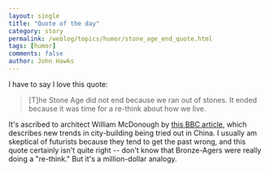 ```yaml
---
layout: single 
title: "Quote of the day" 
category: story
permalink: /weblog/topics/humor/stone_age_end_quote.html
tags: [humor] 
comments: false 
author: John Hawks 
---
```



<p>
I have to say I love this quote: 
</p>

<blockquote>[T]he Stone Age did not end because we ran out of stones. It ended because it was time for a re-think about how we live.</blockquote>

<p>
It's ascribed to architect William McDonough by <a href="http://news.bbc.co.uk/1/hi/sci/tech/4682011.stm">this BBC article</a>, which describes new trends in city-building being tried out in China. I usually am skeptical of futurists because they tend to get the past wrong, and this quote certainly isn't quite right -- don't know that Bronze-Agers were really doing a "re-think." But it's a million-dollar analogy. 
</p>

